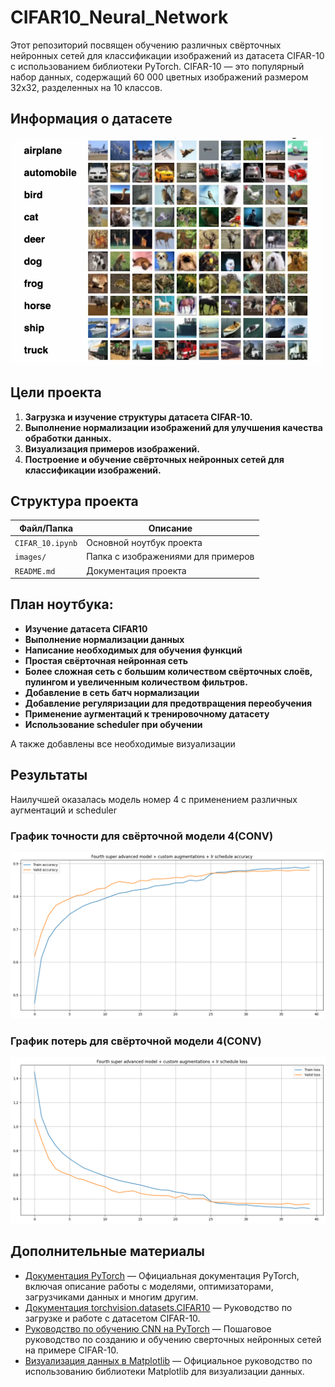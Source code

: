 # CIFAR10_Neural_Network

Этот репозиторий посвящен обучению различных свёрточных нейронных сетей для классификации  изображений из датасета CIFAR-10 с использованием библиотеки PyTorch. CIFAR-10 — это популярный набор данных, содержащий 60 000 цветных изображений размером 32x32, разделенных на 10 классов. 

## Информация о датасете
<img src="images/CIFAR10_dataset.png" alt="Структура датасета CIFAR10" width="500">

## Цели проекта
1. **Загрузка и изучение структуры датасета CIFAR-10.**
2. **Выполнение нормализации изображений для улучшения качества обработки данных.**
3. **Визуализация примеров изображений.**
4. **Построение и обучение свёрточных нейронных сетей для классификации изображений.**

## Структура проекта
| Файл/Папка          | Описание                             |
|---------------------|-------------------------------------|
| `CIFAR_10.ipynb`    | Основной ноутбук проекта             |
| `images/`           | Папка с изображениями для примеров   |
| `README.md`         | Документация проекта                 |


## План ноутбука:
- **Изучение датасета CIFAR10**
- **Выполнение нормализации данных**
- **Написание необходимых для обучения функций**
- **Простая свёрточная нейронная сеть**
- **Более сложная сеть с большим количеством свёрточных слоёв, пулингом и увеличенным количеством фильтров.**
- **Добавление в сеть батч нормализации**
- **Добавление регуляризации для предотвращения переобучения**
- **Применение аугментаций к тренировочному датасету**
- **Использование scheduler при обучении**

А также добавлены все необходимые визуализации

## Результаты
Наилучшей оказалась модель номер 4 с применением различных аугментаций и scheduler

### График точности для свёрточной модели 4(CONV)
<img src="images/accuracy_conv.png" alt="График точности модели" width="600">

### График потерь для свёрточной модели 4(CONV)
<img src="images/loss_conv.png" alt="График потерь CONV" width="600">

## Дополнительные материалы
- [Документация PyTorch](https://pytorch.org/docs/stable/index.html) — Официальная документация PyTorch, включая описание работы с моделями, оптимизаторами, загрузчиками данных и многим другим.
- [Документация torchvision.datasets.CIFAR10](https://pytorch.org/vision/stable/datasets.html#cifar) — Руководство по загрузке и работе с датасетом CIFAR-10.
- [Руководство по обучению CNN на PyTorch](https://pytorch.org/tutorials/beginner/blitz/cifar10_tutorial.html) — Пошаговое руководство по созданию и обучению сверточных нейронных сетей на примере CIFAR-10.
- [Визуализация данных в Matplotlib](https://matplotlib.org/stable/tutorials/introductory/pyplot.html) — Официальное руководство по использованию библиотеки Matplotlib для визуализации данных.

